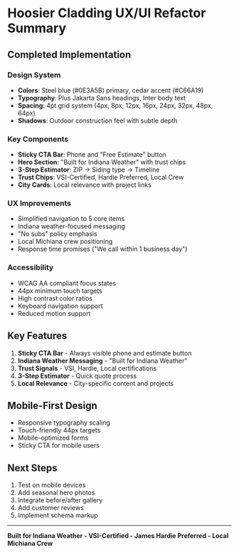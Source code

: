 # Hoosier Cladding UX/UI Refactor Summary

## Completed Implementation

### Design System
- **Colors**: Steel blue (#0E3A5B) primary, cedar accent (#C66A19)
- **Typography**: Plus Jakarta Sans headings, Inter body text
- **Spacing**: 4pt grid system (4px, 8px, 12px, 16px, 24px, 32px, 48px, 64px)
- **Shadows**: Outdoor construction feel with subtle depth

### Key Components
- **Sticky CTA Bar**: Phone and "Free Estimate" button
- **Hero Section**: "Built for Indiana Weather" with trust chips
- **3-Step Estimator**: ZIP -> Siding type -> Timeline
- **Trust Chips**: VSI-Certified, Hardie Preferred, Local Crew
- **City Cards**: Local relevance with project links

### UX Improvements
- Simplified navigation to 5 core items
- Indiana weather-focused messaging
- "No subs" policy emphasis
- Local Michiana crew positioning
- Response time promises ("We call within 1 business day")

### Accessibility
- WCAG AA compliant focus states
- 44px minimum touch targets
- High contrast color ratios
- Keyboard navigation support
- Reduced motion support

## Key Features

1. **Sticky CTA Bar** - Always visible phone and estimate button
2. **Indiana Weather Messaging** - "Built for Indiana Weather"
3. **Trust Signals** - VSI, Hardie, Local certifications
4. **3-Step Estimator** - Quick quote process
5. **Local Relevance** - City-specific content and projects

## Mobile-First Design

- Responsive typography scaling
- Touch-friendly 44px targets
- Mobile-optimized forms
- Sticky CTA for mobile users

## Next Steps

1. Test on mobile devices
2. Add seasonal hero photos
3. Integrate before/after gallery
4. Add customer reviews
5. Implement schema markup

---

**Built for Indiana Weather - VSI-Certified - James Hardie Preferred - Local Michiana Crew**
